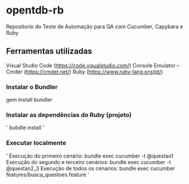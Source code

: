 # opentdb-rb
Repositorio do Teste de Automação para QA com Cucumber, Capybara e Ruby

## Ferramentas utilizadas 

Visual Studio Code (https://code.visualstudio.com/)
Console Emulator – Cmder (https://cmder.net/)
Ruby (https://www.ruby-lang.org/pt/)

### Instalar o Bundler

gem install bundler

### Instalar as dependências do Ruby (projeto)
'
bubdle install
'

### Executar localmente
'
Execução do primeiro cenário: bundle exec cucumber -t @questao1
Execução do segundo e terceiro cenários: bundle exec cucumber -t @questao2_3
Execução de todos os cenarios: bundle exec cucumber features/busca_questoes.feature
'
